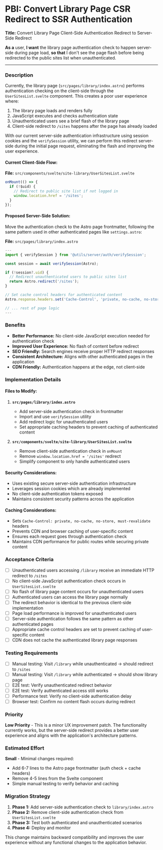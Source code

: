 # PBI: Convert Library Page CSR Redirect to SSR Authentication

**Title:** Convert Library Page Client-Side Authentication Redirect to Server-Side Redirect

**As a** user, **I want** the library page authentication check to happen server-side during page load, **so that** I don't see the page flash before being redirected to the public sites list when unauthenticated.

---

### Description

Currently, the library page (`src/pages/library/index.astro`) performs authentication checking on the client-side through the `UserSitesList.svelte` component. This creates a poor user experience where:

1. The library page loads and renders fully
2. JavaScript executes and checks authentication state
3. Unauthenticated users see a brief flash of the library page
4. Client-side redirect to `/sites` happens after the page has already loaded

With our current server-side authentication infrastructure using session cookies and the `verifySession` utility, we can perform this redirect server-side during the initial page request, eliminating the flash and improving the user experience.

#### Current Client-Side Flow:

**File:** `src/components/svelte/site-library/UserSitesList.svelte`
```javascript
onMount(() => {
  if (!$uid) {
    // Redirect to public site list if not logged in
    window.location.href = '/sites';
  }
});
```

#### Proposed Server-Side Solution:

Move the authentication check to the Astro page frontmatter, following the same pattern used in other authenticated pages like `settings.astro`:

**File:** `src/pages/library/index.astro`
```javascript
---
import { verifySession } from '@utils/server/auth/verifySession';

const session = await verifySession(Astro);

if (!session?.uid) {
  // Redirect unauthenticated users to public sites list
  return Astro.redirect('/sites');
}

// Set cache control headers for authenticated content
Astro.response.headers.set('Cache-Control', 'private, no-cache, no-store, must-revalidate');

// ... rest of page logic
---
```

### Benefits

- **Better Performance:** No client-side JavaScript execution needed for authentication check
- **Improved User Experience:** No flash of content before redirect
- **SEO Friendly:** Search engines receive proper HTTP redirect responses
- **Consistent Architecture:** Aligns with other authenticated pages in the application
- **CDN Friendly:** Authentication happens at the edge, not client-side

### Implementation Details

#### Files to Modify:

1. **`src/pages/library/index.astro`**
   - Add server-side authentication check in frontmatter
   - Import and use `verifySession` utility
   - Add redirect logic for unauthenticated users
   - Set appropriate caching headers to prevent caching of authenticated content

2. **`src/components/svelte/site-library/UserSitesList.svelte`**
   - Remove client-side authentication check in `onMount`
   - Remove `window.location.href = '/sites'` redirect
   - Simplify component to only handle authenticated users

#### Security Considerations:

- Uses existing secure server-side authentication infrastructure
- Leverages session cookies which are already implemented
- No client-side authentication tokens exposed
- Maintains consistent security patterns across the application

#### Caching Considerations:

- Sets `Cache-Control: private, no-cache, no-store, must-revalidate` headers
- Prevents CDN and browser caching of user-specific content
- Ensures each request goes through authentication check
- Maintains CDN performance for public routes while securing private content

### Acceptance Criteria

- [ ] Unauthenticated users accessing `/library` receive an immediate HTTP redirect to `/sites`
- [ ] No client-side JavaScript authentication check occurs in `UserSitesList.svelte`
- [ ] No flash of library page content occurs for unauthenticated users
- [ ] Authenticated users can access the library page normally
- [ ] The redirect behavior is identical to the previous client-side implementation
- [ ] Page load performance is improved for unauthenticated users
- [ ] Server-side authentication follows the same pattern as other authenticated pages
- [ ] Appropriate cache control headers are set to prevent caching of user-specific content
- [ ] CDN does not cache the authenticated library page responses

### Testing Requirements

- [ ] Manual testing: Visit `/library` while unauthenticated → should redirect to `/sites`
- [ ] Manual testing: Visit `/library` while authenticated → should show library page
- [ ] E2E test: Verify unauthenticated redirect behavior
- [ ] E2E test: Verify authenticated access still works
- [ ] Performance test: Verify no client-side authentication delay
- [ ] Browser test: Confirm no content flash occurs during redirect

### Priority

**Low Priority** - This is a minor UX improvement patch. The functionality currently works, but the server-side redirect provides a better user experience and aligns with the application's architecture patterns.

### Estimated Effort

**Small** - Minimal changes required:
- Add 6-7 lines to the Astro page frontmatter (auth check + cache headers)
- Remove 4-5 lines from the Svelte component
- Simple manual testing to verify behavior and caching

### Migration Strategy

1. **Phase 1:** Add server-side authentication check to `library/index.astro`
2. **Phase 2:** Remove client-side authentication check from `UserSitesList.svelte`
3. **Phase 3:** Test both authenticated and unauthenticated scenarios
4. **Phase 4:** Deploy and monitor

This change maintains backward compatibility and improves the user experience without any functional changes to the application behavior.
